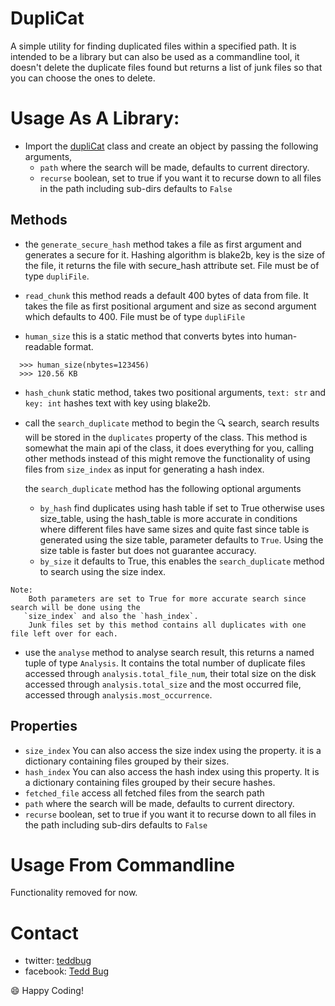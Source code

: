 # DupliCat

A simple utility for finding duplicated files within a specified path.
It is intended to be a library but can also be used as a commandline tool,
it doesn't delete the duplicate files found but returns a list of junk files so that you can choose the ones to delete.

# Usage As A Library:
   - Import the [dupliCat](https://github.com/teddbug-S/dupliCat/blob/main/dupliCat/duplicat.py) class and create an object by passing the following arguments,
       - `path`
           where the search will be made, defaults to current directory.
       - `recurse`
           boolean, set to true if you want it to recurse down to all files in the path including sub-dirs
           defaults to `False`
   
   ## Methods

   - the `generate_secure_hash` method takes a file as first argument and generates a secure for it.
     Hashing algorithm is blake2b, key is the size of the file, it returns the file with secure_hash attribute
     set. File must be of type `dupliFile`.

   - `read_chunk` this method reads a default 400 bytes of data from file. It takes the file as first positional
      argument and size as second argument which defaults to 400. File must be of type `dupliFile`

   - `human_size` this is a static method that converts bytes into human-readable format.
   ```doctest
     >>> human_size(nbytes=123456)
     >>> 120.56 KB
   ```
   - `hash_chunk` static method, takes two positional arguments, `text: str` and `key: int`
      hashes text with key using blake2b.
  
   - call the `search_duplicate` method to begin the 🔍 search, search results will be stored in 
       the `duplicates` property of the class. This method is somewhat the main api of the class, it 
       does everything for you, calling other methods instead of this might remove the functionality of
       using files from `size_index` as input for generating a hash index.
       
       the `search_duplicate` method has the following optional arguments
       - `by_hash`
           find duplicates using hash table if set to True otherwise uses size_table, using the 
           hash_table is more accurate in conditions where different files have same sizes
           and quite fast since table is generated using the size table, parameter defaults to `True`.
           Using the size table is faster but does not guarantee accuracy.
       - `by_size`
          it defaults to True, this enables the `search_duplicate` method to search using the size index.
       
    Note: 
        Both parameters are set to True for more accurate search since search will be done using the
       `size_index` and also the `hash_index`.
        Junk files set by this method contains all duplicates with one file left over for each.
 
   - use the `analyse` method to analyse search result, this returns a named tuple of type `Analysis`.
   It contains 
       the total number of duplicate files accessed through `analysis.total_file_num`, their total size on the disk
       accessed through `analysis.total_size` and the most occurred file, accessed through `analysis.most_occurrence`.
  
  ## Properties

   - `size_index`
      You can also access the size index using the property. it is a dictionary containing files
      grouped by their sizes.
   - `hash_index`
      You can also access the hash index using this property. It is a dictionary containing files
      grouped by their secure hashes.
   -  `fetched_file`
      access all fetched files from the search path
   - `path`
           where the search will be made, defaults to current directory.
   - `recurse`
      boolean, set to true if you want it to recurse down to all files in the path including sub-dirs
      defaults to `False`
   
     
# Usage From Commandline
   Functionality removed for now.

# Contact
   - twitter: [teddbug](https://www.twitter.com/teddbug)
   - facebook: [Tedd Bug](https://www.facebook.com/tedd.bug.79/)

😄 Happy Coding!
